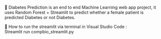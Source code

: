 👀 Diabetes Prediction is an end to end Machine Learning web app project, it uses Random Forest + Streamlit to predict whether a female patient is predicted Diabetes or not Diabetes.


👀 How to run the streamlit via terminal in Visual Studio Code :  
Streamlit run compbio_streamlit.py

